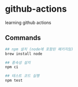 # github-actions

learning github actions

## Commands

```bash
## npm 설치 (node에 포함된 패키지임)
brew install node

## 종속성 설치
npm ci

## 테스트 코드 실행
npm test
```
